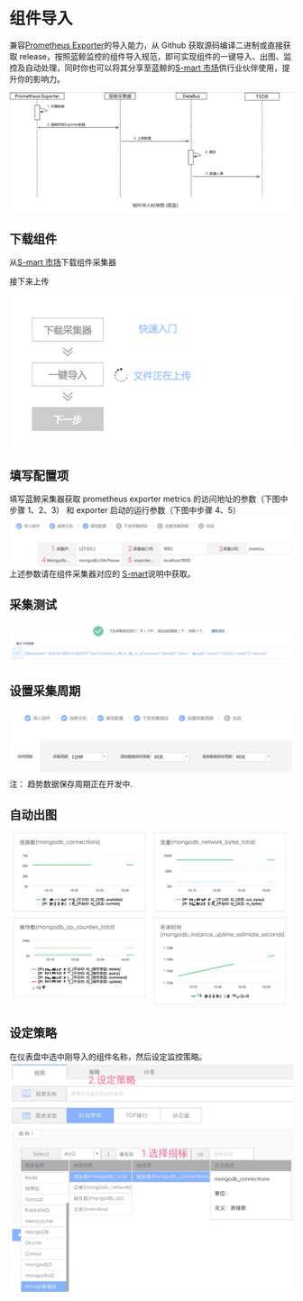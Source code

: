 # 组件导入

兼容[Prometheus Exporter](https://prometheus.io/docs/instrumenting/exporters/)的导入能力，从 Github 获取源码编译二进制或直接获取 release，按照蓝鲸监控的组件导入规范，即可实现组件的一键导入、出图、监控及自动处理，同时你也可以将其分享至蓝鲸的[S-mart 市场](http://bk.tencent.com/s-mart/market)供行业伙伴使用，提升你的影响力。

![exporter_timing_graph](../../media/exporter_timing_graph.png)

## 下载组件

从[S-mart 市场](http://bk.tencent.com/s-mart/market)下载组件采集器

接下来上传

![import_component-w356](../../media/import_component.png)

## 填写配置项

填写蓝鲸采集器获取 prometheus exporter metrics 的访问地址的参数（下图中步骤 1、2、3） 和 exporter 启动的运行参数（下图中步骤 4、5）
![](../../media/config_schema.jpg)
上述参数请在组件采集器对应的 [S-mart](http://bk.tencent.com/s-mart/market)说明中获取。

## 采集测试

![](../../media/collection_test.jpg)

## 设置采集周期

![](../../media/collection_policy_set.jpg)
注： 趋势数据保存周期正在开发中.

## 自动出图

![](../../media/component_graph.jpg)

## 设定策略

在仪表盘中选中刚导入的组件名称，然后设定监控策略。
![-w705](../../media/component_monitor_policy.jpg)
